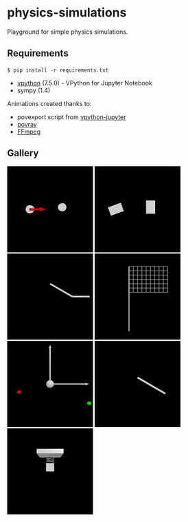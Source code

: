 # physics-simulations
Playground for simple physics simulations.

## Requirements
```
$ pip install -r requirements.txt
```
- [vpython](https://vpython.org/) (7.5.0)       - VPython for Jupyter Notebook
- sympy                           (1.4)

Animations created thanks to:
- povexport script from [vpython-jupyter](https://github.com/BruceSherwood/vpython-jupyter)
- [povray](http://povray.org/)
- [FFmpeg](https://www.ffmpeg.org/)

## Gallery
<img src="./gallery/collision.gif" alt="collision" width="200" height="200"/> <img src="./gallery/collision_with_rotation.gif" alt="collision_with_rotation" width="200" height="200"/> <img src="./gallery/double_pendulum.gif" alt="double_pendulum" width="200" height="200"/> <img src="./gallery/flag.gif" alt="flag" width="200" height="200"/>
<img src="./gallery/gravity.gif" alt="gravity" width="200" height="200"/> <img src="./gallery/pendulum.gif" alt="pendulum" width="200" height="200"/> <img src="./gallery/spring.gif" alt="spring" width="200" height="200"/>
